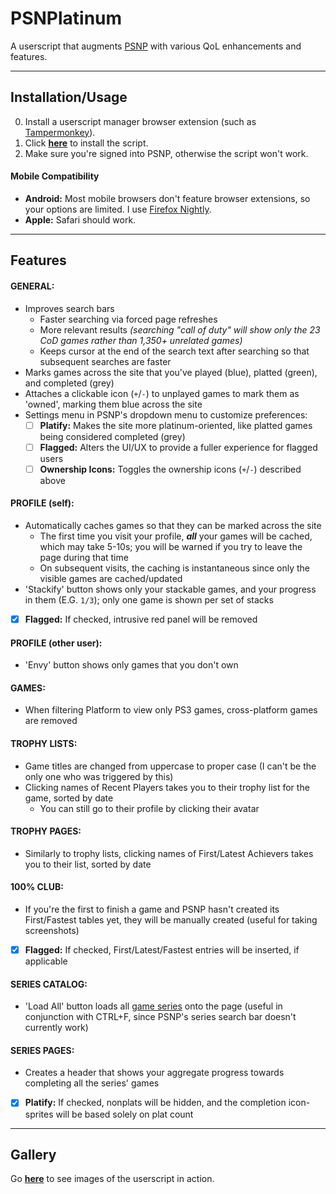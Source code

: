 # PSNPlatinum
A userscript that augments [PSNP](https://psnprofiles.com/) with various QoL enhancements and features.
___
## Installation/Usage
0. Install a userscript manager browser extension (such as [Tampermonkey](https://www.tampermonkey.net/)).
1. Click [**here**](https://github.com/GIONAScm2/PSNPlatinum/raw/main/PSNPlatinum.user.js) to install the script.
2. Make sure you're signed into PSNP, otherwise the script won't work.

#### Mobile Compatibility
- **Android:** Most mobile browsers don't feature browser extensions, so your options are limited. I use [Firefox Nightly](https://blog.mozilla.org/addons/2020/09/29/expanded-extension-support-in-firefox-for-android-nightly/).
- **Apple:** Safari should work.
___
## Features
#### GENERAL:
- Improves search bars
  - Faster searching via forced page refreshes
  - More relevant results *(searching "call of duty" will show only the 23 CoD games rather than 1,350+ unrelated games)*
  - Keeps cursor at the end of the search text after searching so that subsequent searches are faster
- Marks games across the site that you've played (blue), platted (green), and completed (grey)
- Attaches a clickable icon (`+`/`-`) to unplayed games to mark them as 'owned', marking them blue across the site
- Settings menu in PSNP's dropdown menu to customize preferences:
  - [ ] **Platify:** Makes the site more platinum-oriented, like platted games being considered completed (grey)
  - [ ] **Flagged:** Alters the UI/UX to provide a fuller experience for flagged users
  - [ ] **Ownership Icons:** Toggles the ownership icons (`+`/`-`) described above
#### PROFILE (self):
- Automatically caches games so that they can be marked across the site
  - The first time you visit your profile, ***all*** your games will be cached, which may take 5-10s; you will be warned if you try to leave the page during that time
  - On subsequent visits, the caching is instantaneous since only the visible games are cached/updated
- 'Stackify' button shows only your stackable games, and your progress in them (E.G. `1/3`); only one game is shown per set of stacks
- [X] **Flagged:** If checked, intrusive red panel will be removed
#### PROFILE (other user):
- 'Envy' button shows only games that you don't own
#### GAMES:
- When filtering Platform to view only PS3 games, cross-platform games are removed
#### TROPHY LISTS:
- Game titles are changed from uppercase to proper case (I can't be the only one who was triggered by this)
- Clicking names of Recent Players takes you to their trophy list for the game, sorted by date
  - You can still go to their profile by clicking their avatar
#### TROPHY PAGES:
- Similarly to trophy lists, clicking names of First/Latest Achievers takes you to their list, sorted by date
#### 100% CLUB:
- If you're the first to finish a game and PSNP hasn't created its First/Fastest tables yet, they will be manually created (useful for taking screenshots)
- [X] **Flagged:** If checked, First/Latest/Fastest entries will be inserted, if applicable
#### SERIES CATALOG:
- 'Load All' button loads all [game series](https://psnprofiles.com/series) onto the page (useful in conjunction with CTRL+F, since PSNP's series search bar doesn't currently work)
#### SERIES PAGES:
- Creates a header that shows your aggregate progress towards completing all the series' games
- [X] **Platify:** If checked, nonplats will be hidden, and the completion icon-sprites will be based solely on plat count

___
## Gallery
Go [**here**](https://imgur.com/a/Mqma4uG) to see images of the userscript in action.
